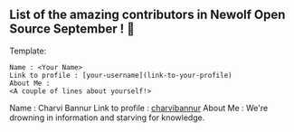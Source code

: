 ## List of the amazing contributors in Newolf Open Source September ! 🎉


Template:
```
Name : <Your Name>
Link to profile : [your-username](link-to-your-profile)
About Me : 
<A couple of lines about yourself!>
```
Name : Charvi Bannur
Link to profile : [charvibannur](https://github.com/charvibannur)
About Me : 
We're drowning in information and starving for knowledge.
